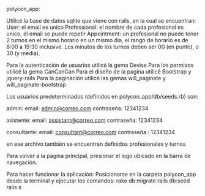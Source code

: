 polycon_app:

Utilicé la base de datos sqlite que viene con rails, en la cual se encuentran:
User: el email es unico
Professional: el nombre de cada profesional es unico, el email se puede repetir
Appointment: un profesional no puede tener 2 turnos en el mismo horario en un mismo dia, el rango de horario es de 8:00 a 19:30 inclusive. Los minutos de los turnos deben ser 00 (en punto), o 30 (y media).




Para la autenticación de usuarios utilicé la gema Devise
Para los permisos utilicé la gema CanCanCan
Para el diseño de la pagina utilicé Bootstrap y jquery-rails
Para la paginación utilicé las gemas will_paginate y will_paginate-bootstrap



Los usuarios predeterminados (definidos en polycon_app/db/seeds.rb) son:

admin: 
email: admin@correo.com contraseña: 12341234

asistente:
email: assistant@correo.com contraseña: 12341234

consultante:
email: consultant@correo.com contraseña : 12341234

en ese archivo también se encuentran definidos profesionales y turnos


Para volver a la página principal, presionar el logo ubicado en la barra de navegación.

Para hacer funcionar la aplicación: 
Posicionarse en la carpeta polycon_app desde la terminal y ejecutar los comandos:
rake db:migrate
rails db:seed
rails s
